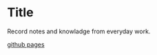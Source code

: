 # Title

Record notes and knowladge from everyday work.

[github pages](https://morya.github.io/mynotes/)

